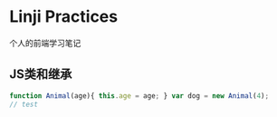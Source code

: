 # Linji Practices

个人的前端学习笔记

## JS类和继承

```javascript
function Animal(age){ this.age = age; } var dog = new Animal(4); 
// test
```
